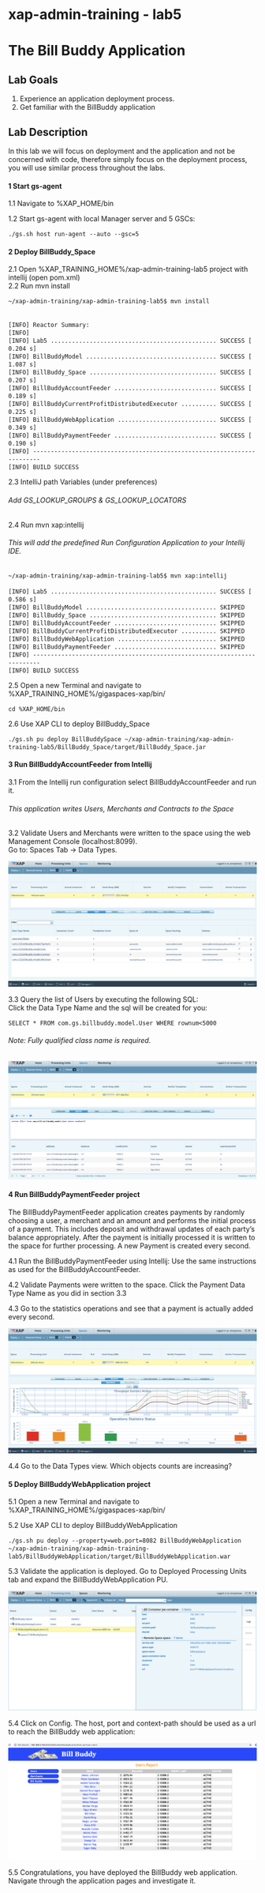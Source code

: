 # xap-admin-training - lab5

# The Bill Buddy Application

## Lab Goals

1. Experience an application deployment process. <br />
2. Get familiar with the BillBuddy application <br />

## Lab Description
In this lab we will focus on deployment and the application and not be concerned with code, therefore simply focus on the deployment process, you will use similar process throughout the labs.

#### 1	Start gs-agent

1.1 Navigate to %XAP_HOME/bin <br />
        
1.2 Start gs-agent with local Manager server and 5 GSCs:

    ./gs.sh host run-agent --auto --gsc=5
    
    
#### 2	Deploy BillBuddy_Space
    
2.1 Open %XAP_TRAINING_HOME%/xap-admin-training-lab5 project with intellij (open pom.xml) <br />
2.2 Run mvn install <br />

    ~/xap-admin-training/xap-admin-training-lab5$ mvn install
    
    
    [INFO] Reactor Summary:
    [INFO] 
    [INFO] Lab5 ............................................... SUCCESS [  0.204 s]
    [INFO] BillBuddyModel ..................................... SUCCESS [  1.087 s]
    [INFO] BillBuddy_Space .................................... SUCCESS [  0.207 s]
    [INFO] BillBuddyAccountFeeder ............................. SUCCESS [  0.189 s]
    [INFO] BillBuddyCurrentProfitDistributedExecutor .......... SUCCESS [  0.225 s]
    [INFO] BillBuddyWebApplication ............................ SUCCESS [  0.349 s]
    [INFO] BillBuddyPaymentFeeder ............................. SUCCESS [  0.190 s]
    [INFO] ------------------------------------------------------------------------
    [INFO] BUILD SUCCESS

2.3 IntelliJ path Variables (under preferences)

###### Add GS_LOOKUP_GROUPS & GS_LOOKUP_LOCATORS

2.4 Run mvn xap:intellij

###### This will add the predefined Run Configuration Application to your Intellij IDE.

    ~/xap-admin-training/xap-admin-training-lab5$ mvn xap:intellij
    
    [INFO] Lab5 ............................................... SUCCESS [  0.586 s]
    [INFO] BillBuddyModel ..................................... SKIPPED
    [INFO] BillBuddy_Space .................................... SKIPPED
    [INFO] BillBuddyAccountFeeder ............................. SKIPPED
    [INFO] BillBuddyCurrentProfitDistributedExecutor .......... SKIPPED
    [INFO] BillBuddyWebApplication ............................ SKIPPED
    [INFO] BillBuddyPaymentFeeder ............................. SKIPPED
    [INFO] ------------------------------------------------------------------------
    [INFO] BUILD SUCCESS

2.5 Open a new Terminal and navigate to %XAP_TRAINING_HOME%/gigaspaces-xap/bin/ <br />

    cd %XAP_HOME/bin
           
2.6 Use XAP CLI to deploy BillBuddy_Space
 
    ./gs.sh pu deploy BillBuddySpace ~/xap-admin-training/xap-admin-training-lab5/BillBuddy_Space/target/BillBuddy_Space.jar 

#### 3	Run BillBuddyAccountFeeder from Intellij

3.1 From the Intellij run configuration select BillBuddyAccountFeeder and run it.

###### This application writes Users, Merchants and Contracts to the Space
 
3.2 Validate Users and Merchants were written to the space using the web Management Console (localhost:8099). <br />
 Go to: Spaces Tab -> Data Types. <br />
 
![Screenshot](./Pictures/Picture1.png)

3.3 Query the list of Users by executing the following SQL: <br />
Click the Data Type Name and the sql will be created for you: <br />

    SELECT * FROM com.gs.billbuddy.model.User WHERE rownum<5000
    
###### Note: Fully qualified class name is required.

![Screenshot](./Pictures/Picture2.png)

#### 4	Run BillBuddyPaymentFeeder project
The BillBuddyPaymentFeeder application creates payments by randomly choosing a user, 
a merchant and an amount and performs the initial process of a payment. 
This includes deposit and withdrawal updates of each party’s balance appropriately. 
After the payment is initially processed it is written to the space for further processing. 
A new Payment is created every second.
 
4.1 Run the BillBuddyPaymentFeeder using Intellij: 
Use the same instructions as used for the BillBuddyAccountFeeder.

4.2 Validate Payments were written to the space. 
Click the Payment Data Type Name as you did in section 3.3
 
4.3 Go to the statistics operations and see that a payment is actually added every second.

![Screenshot](./Pictures/Picture3.png)

4.4 Go to the Data Types view. Which objects counts are increasing?

#### 5 Deploy BillBuddyWebApplication project

5.1 Open a new Terminal and navigate to %XAP_TRAINING_HOME%/gigaspaces-xap/bin/

5.2 Use XAP CLI to deploy BillBuddyWebApplication
 
    ./gs.sh pu deploy --property=web.port=8082 BillBuddyWebApplication ~/xap-admin-training/xap-admin-training-lab5/BillBuddyWebApplication/target/BillBuddyWebApplication.war

5.3 Validate the application is deployed. 
Go to Deployed Processing Units tab and expand the BillBuddyWebApplication PU.

![Screenshot](./Pictures/Picture4.png)

5.4 Click on Config.
The host, port and context-path should be used as a url to reach the BillBuddy web application: 

![Screenshot](./Pictures/Picture5.png)

5.5 Congratulations, you have deployed the BillBuddy web application. 
Navigate through the application pages and investigate it.

